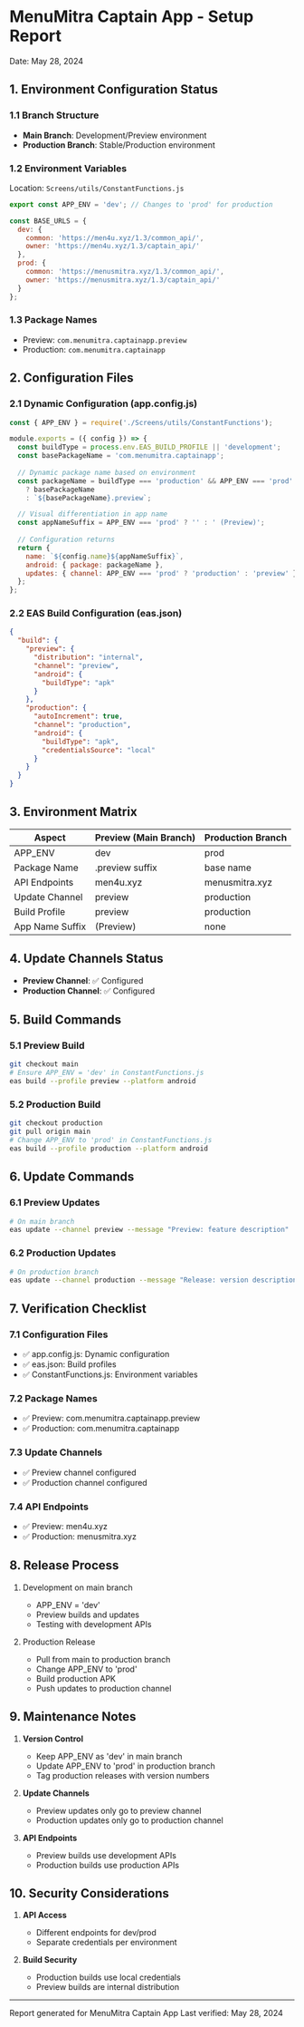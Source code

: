 # MenuMitra Captain App - Setup Report
Date: May 28, 2024

## 1. Environment Configuration Status

### 1.1 Branch Structure
- **Main Branch**: Development/Preview environment
- **Production Branch**: Stable/Production environment

### 1.2 Environment Variables
Location: `Screens/utils/ConstantFunctions.js`
```javascript
export const APP_ENV = 'dev'; // Changes to 'prod' for production

const BASE_URLS = {
  dev: {
    common: 'https://men4u.xyz/1.3/common_api/',
    owner: 'https://men4u.xyz/1.3/captain_api/'
  },
  prod: {
    common: 'https://menusmitra.xyz/1.3/common_api/',
    owner: 'https://menusmitra.xyz/1.3/captain_api/'
  }
};
```

### 1.3 Package Names
- Preview: `com.menumitra.captainapp.preview`
- Production: `com.menumitra.captainapp`

## 2. Configuration Files

### 2.1 Dynamic Configuration (app.config.js)
```javascript
const { APP_ENV } = require('./Screens/utils/ConstantFunctions');

module.exports = ({ config }) => {
  const buildType = process.env.EAS_BUILD_PROFILE || 'development';
  const basePackageName = 'com.menumitra.captainapp';
  
  // Dynamic package name based on environment
  const packageName = buildType === 'production' && APP_ENV === 'prod'
    ? basePackageName 
    : `${basePackageName}.preview`;

  // Visual differentiation in app name
  const appNameSuffix = APP_ENV === 'prod' ? '' : ' (Preview)';
  
  // Configuration returns
  return {
    name: `${config.name}${appNameSuffix}`,
    android: { package: packageName },
    updates: { channel: APP_ENV === 'prod' ? 'production' : 'preview' }
  };
};
```

### 2.2 EAS Build Configuration (eas.json)
```json
{
  "build": {
    "preview": {
      "distribution": "internal",
      "channel": "preview",
      "android": {
        "buildType": "apk"
      }
    },
    "production": {
      "autoIncrement": true,
      "channel": "production",
      "android": {
        "buildType": "apk",
        "credentialsSource": "local"
      }
    }
  }
}
```

## 3. Environment Matrix

| Aspect          | Preview (Main Branch) | Production Branch |
|-----------------|----------------------|-------------------|
| APP_ENV         | dev                  | prod             |
| Package Name    | .preview suffix      | base name        |
| API Endpoints   | men4u.xyz           | menusmitra.xyz   |
| Update Channel  | preview              | production       |
| Build Profile   | preview              | production       |
| App Name Suffix | (Preview)            | none             |

## 4. Update Channels Status

- **Preview Channel**: ✅ Configured
- **Production Channel**: ✅ Configured

## 5. Build Commands

### 5.1 Preview Build
```bash
git checkout main
# Ensure APP_ENV = 'dev' in ConstantFunctions.js
eas build --profile preview --platform android
```

### 5.2 Production Build
```bash
git checkout production
git pull origin main
# Change APP_ENV to 'prod' in ConstantFunctions.js
eas build --profile production --platform android
```

## 6. Update Commands

### 6.1 Preview Updates
```bash
# On main branch
eas update --channel preview --message "Preview: feature description"
```

### 6.2 Production Updates
```bash
# On production branch
eas update --channel production --message "Release: version description"
```

## 7. Verification Checklist

### 7.1 Configuration Files
- ✅ app.config.js: Dynamic configuration
- ✅ eas.json: Build profiles
- ✅ ConstantFunctions.js: Environment variables

### 7.2 Package Names
- ✅ Preview: com.menumitra.captainapp.preview
- ✅ Production: com.menumitra.captainapp

### 7.3 Update Channels
- ✅ Preview channel configured
- ✅ Production channel configured

### 7.4 API Endpoints
- ✅ Preview: men4u.xyz
- ✅ Production: menusmitra.xyz

## 8. Release Process

1. Development on main branch
   - APP_ENV = 'dev'
   - Preview builds and updates
   - Testing with development APIs

2. Production Release
   - Pull from main to production branch
   - Change APP_ENV to 'prod'
   - Build production APK
   - Push updates to production channel

## 9. Maintenance Notes

1. **Version Control**
   - Keep APP_ENV as 'dev' in main branch
   - Update APP_ENV to 'prod' in production branch
   - Tag production releases with version numbers

2. **Update Channels**
   - Preview updates only go to preview channel
   - Production updates only go to production channel

3. **API Endpoints**
   - Preview builds use development APIs
   - Production builds use production APIs

## 10. Security Considerations

1. **API Access**
   - Different endpoints for dev/prod
   - Separate credentials per environment

2. **Build Security**
   - Production builds use local credentials
   - Preview builds are internal distribution

---

Report generated for MenuMitra Captain App
Last verified: May 28, 2024 